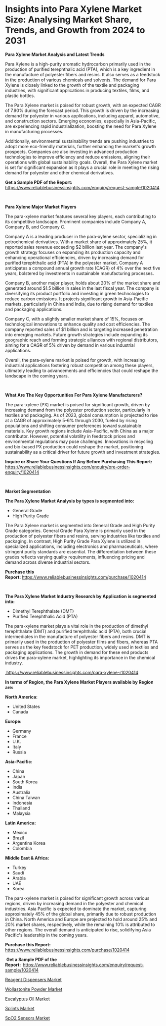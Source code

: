 <p><h1>Insights into Para Xylene Market Size: Analysing Market Share, Trends, and Growth from 2024 to 2031</h1></p><p><strong>Para Xylene Market Analysis and Latest Trends</strong></p>
<p><p>Para Xylene is a high-purity aromatic hydrocarbon primarily used in the production of purified terephthalic acid (PTA), which is a key ingredient in the manufacture of polyester fibers and resins. It also serves as a feedstock in the production of various chemicals and solvents. The demand for Para Xylene is closely linked to the growth of the textile and packaging industries, with significant applications in producing textiles, films, and plastic bottles.</p><p>The Para Xylene market is poised for robust growth, with an expected CAGR of 7.90% during the forecast period. This growth is driven by the increasing demand for polyester in various applications, including apparel, automotive, and construction sectors. Emerging economies, especially in Asia-Pacific, are experiencing rapid industrialization, boosting the need for Para Xylene in manufacturing processes.</p><p>Additionally, environmental sustainability trends are pushing industries to adopt more eco-friendly materials, further enhancing the market's growth prospects. Companies are also investing in advanced production technologies to improve efficiency and reduce emissions, aligning their operations with global sustainability goals. Overall, the Para Xylene market is set for significant expansion as it plays a crucial role in meeting the rising demand for polyester and other chemical derivatives.</p></p>
<p><strong>Get a Sample PDF of the Report:&nbsp;</strong> <a href="https://www.reliablebusinessinsights.com/enquiry/request-sample/1020414?utm_campaign=1138&utm_medium=2&utm_source=Github&utm_content=ia&utm_term=04112024&utm_id=para-xylene">https://www.reliablebusinessinsights.com/enquiry/request-sample/1020414</a></p>
<p>&nbsp;</p>
<p><strong>Para Xylene Major Market Players</strong></p>
<p><p>The para-xylene market features several key players, each contributing to its competitive landscape. Prominent companies include Company A, Company B, and Company C.</p><p>Company A is a leading producer in the para-xylene sector, specializing in petrochemical derivatives. With a market share of approximately 25%, it reported sales revenue exceeding $2 billion last year. The company's growth strategy focuses on expanding its production capacity and enhancing operational efficiencies, driven by increasing demand for purified terephthalic acid (PTA) in the polyester market. Company A anticipates a compound annual growth rate (CAGR) of 4% over the next five years, bolstered by investments in sustainable manufacturing processes.</p><p>Company B, another major player, holds about 20% of the market share and generated around $1.5 billion in sales in the last fiscal year. The company is diversifying its product portfolio and investing in green technologies to reduce carbon emissions. It projects significant growth in Asia-Pacific markets, particularly in China and India, due to rising demand for textiles and packaging applications.</p><p>Company C, with a slightly smaller market share of 15%, focuses on technological innovations to enhance quality and cost efficiencies. The company reported sales of $1 billion and is targeting increased penetration into emerging markets. Future growth strategies include expanding its geographic reach and forming strategic alliances with regional distributors, aiming for a CAGR of 5% driven by demand in various industrial applications.</p><p>Overall, the para-xylene market is poised for growth, with increasing industrial applications fostering robust competition among these players, ultimately leading to advancements and efficiencies that could reshape the landscape in the coming years.</p></p>
<p>&nbsp;</p>
<p><strong>What Are The Key Opportunities For Para Xylene Manufacturers?</strong></p>
<p><p>The para-xylene (PX) market is poised for significant growth, driven by increasing demand from the polyester production sector, particularly in textiles and packaging. As of 2023, global consumption is projected to rise at a CAGR of approximately 5-6% through 2030, fueled by rising populations and shifting consumer preferences toward sustainable materials. Key growth regions include Asia-Pacific, with China as a major contributor. However, potential volatility in feedstock prices and environmental regulations may pose challenges. Innovations in recycling and bio-based PX production could reshape the market, positioning sustainability as a critical driver for future growth and investment strategies.</p></p>
<p><strong>Inquire or Share Your Questions If Any Before Purchasing This Report:</strong> <a href="https://www.reliablebusinessinsights.com/enquiry/pre-order-enquiry/1020414?utm_campaign=1138&utm_medium=2&utm_source=Github&utm_content=ia&utm_term=04112024&utm_id=para-xylene">https://www.reliablebusinessinsights.com/enquiry/pre-order-enquiry/1020414</a></p>
<p>&nbsp;</p>
<p><strong>Market Segmentation</strong></p>
<p><strong>The Para Xylene Market Analysis by types is segmented into:</strong></p>
<p><ul><li>General Grade</li><li>High Purity Grade</li></ul></p>
<p><p>The Para Xylene market is segmented into General Grade and High Purity Grade categories. General Grade Para Xylene is primarily used in the production of polyester fibers and resins, serving industries like textiles and packaging. In contrast, High Purity Grade Para Xylene is utilized in specialized applications, including electronics and pharmaceuticals, where stringent purity standards are essential. The differentiation between these grades reflects varying quality requirements, influencing pricing and demand across diverse industrial sectors.</p></p>
<p><strong>Purchase this Report:&nbsp;</strong><a href="https://www.reliablebusinessinsights.com/purchase/1020414?utm_campaign=1138&utm_medium=2&utm_source=Github&utm_content=ia&utm_term=04112024&utm_id=para-xylene">https://www.reliablebusinessinsights.com/purchase/1020414</a></p>
<p>&nbsp;</p>
<p><strong>The Para Xylene Market Industry Research by Application is segmented into:</strong></p>
<p><ul><li>Dimethyl Terephthalate (DMT)</li><li>Purified Terephthalic Acid (PTA)</li></ul></p>
<p><p>The para-xylene market plays a vital role in the production of dimethyl terephthalate (DMT) and purified terephthalic acid (PTA), both crucial intermediates in the manufacture of polyester fibers and resins. DMT is primarily used in the production of polyester films and fibers, whereas PTA serves as the key feedstock for PET production, widely used in textiles and packaging applications. The growth in demand for these end products drives the para-xylene market, highlighting its importance in the chemical industry.</p></p>
<p><a href="https://www.reliablebusinessinsights.com/para-xylene-r1020414?utm_campaign=1138&utm_medium=2&utm_source=Github&utm_content=ia&utm_term=04112024&utm_id=para-xylene">&nbsp;https://www.reliablebusinessinsights.com/para-xylene-r1020414</a></p>
<p><strong>In terms of Region, the Para Xylene Market Players available by Region are:</strong></p>
<p>
    <p> <strong> North America: </strong>
        <ul>
            <li>United States</li>
            <li>Canada</li>
        </ul>
        </p> 
    <p> <strong> Europe: </strong>
        <ul>
            <li>Germany</li>
            <li>France</li>
            <li>U.K.</li>
            <li>Italy</li>
            <li>Russia</li>
        </ul>
        </p> 
    <p> <strong> Asia-Pacific: </strong>
        <ul>
            <li>China</li>
            <li>Japan</li>
            <li>South Korea</li>
            <li>India</li>
            <li>Australia</li>
            <li>China Taiwan</li>
            <li>Indonesia</li>
            <li>Thailand</li>
            <li>Malaysia</li>
        </ul>
        </p> 
    <p> <strong> Latin America: </strong>
        <ul>
            <li>Mexico</li>
            <li>Brazil</li>
            <li>Argentina Korea</li>
            <li>Colombia</li>
        </ul>
        </p> 
    <p> <strong> Middle East & Africa: </strong>
        <ul>
            <li>Turkey</li>
            <li>Saudi</li>
            <li>Arabia</li>
            <li>UAE</li>
            <li>Korea</li>
        </ul>
    </p>
    </p>
<p><p>The para-xylene market is poised for significant growth across various regions, driven by increasing demand in the polyester and chemical industries. Asia Pacific is expected to dominate the market, capturing approximately 45% of the global share, primarily due to robust production in China. North America and Europe are projected to hold around 25% and 20% market shares, respectively, while the remaining 10% is attributed to other regions. The overall demand is anticipated to rise, solidifying Asia Pacific's leadership in the coming years.</p></p>
<p><strong>Purchase this Report: </strong><a href="https://www.reliablebusinessinsights.com/purchase/1020414?utm_campaign=1138&utm_medium=2&utm_source=Github&utm_content=ia&utm_term=04112024&utm_id=para-xylene">https://www.reliablebusinessinsights.com/purchase/1020414</a></p>
<p>&nbsp;<strong>Get a Sample PDF of the Report:&nbsp;&nbsp;</strong><a href="https://www.reliablebusinessinsights.com/enquiry/request-sample/1020414?utm_campaign=1138&utm_medium=2&utm_source=Github&utm_content=ia&utm_term=04112024&utm_id=para-xylene">https://www.reliablebusinessinsights.com/enquiry/request-sample/1020414</a></p>
<p><strong></strong></p>
<p><p><a href="https://issuu.com/reportprime-2/docs/reagent-dispensers-market-size-2030_36ff01a048b469?utm_campaign=1138&utm_medium=2&utm_source=Github&utm_content=ia&utm_term=04112024&utm_id=para-xylene">Reagent Dispensers Market</a></p><p><a href="https://github.com/khloet8sawender/Market-Research-Report-List-1/blob/main/wollastonite-powder-market.md?utm_campaign=1138&utm_medium=2&utm_source=Github&utm_content=ia&utm_term=04112024&utm_id=para-xylene">Wollastonite Powder Market</a></p><p><a href="https://github.com/mynearvphamillwd7/Market-Research-Report-List-1/blob/main/eucalyptus-oil-market.md?utm_campaign=1138&utm_medium=2&utm_source=Github&utm_content=ia&utm_term=04112024&utm_id=para-xylene">Eucalyptus Oil Market</a></p><p><a href="https://issuu.com/reportprime-2/docs/splints-market-size-2030.pptx_3830fef8576279?utm_campaign=1138&utm_medium=2&utm_source=Github&utm_content=ia&utm_term=04112024&utm_id=para-xylene">Splints Market</a></p><p><a href="https://issuu.com/reportprime-2/docs/spo2-sensors-market-size-2030.pptx_97ed6f7e031990?utm_campaign=1138&utm_medium=2&utm_source=Github&utm_content=ia&utm_term=04112024&utm_id=para-xylene">SpO2 Sensors Market</a></p></p>